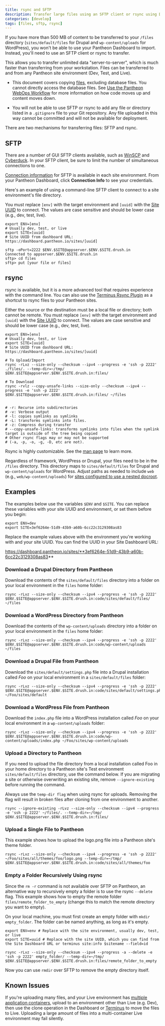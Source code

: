 ```yaml
---
title: rsync and SFTP
description: Transfer large files using an SFTP client or rsync using Drupal or WordPress for Pantheon.
categories: [develop]
tags: [files, sftp, rsync]
---
```

If you have more than 500 MB of content to be transferred to your `/files` directory (`sites/default/files` for Drupal and `wp-content/uploads` for WordPress), you won't be able to use your Pantheon Dashboard to import. Instead, you'll need to use an SFTP client or rsync to transfer.

This allows you to transfer unlimited data "server-to-server", which is much faster than transferring from your workstation. Files can be transferred to and from any Pantheon site environment (Dev, Test, and Live).

<Alert title="Notes" type="info">

 - This document covers copying [files](/files), excluding database files. You cannot directly access the database files. See [Use the Pantheon WebOps Workflow](/pantheon-workflow) for more information on how code moves up and content moves down.

 - You will not be able to use SFTP or rsync to add any file or directory listed in a `.gitignore` file to your Git repository. Any file uploaded in this way cannot be committed and will not be available for deployment.

</Alert>

There are two mechanisms for transferring files: SFTP and rsync.

<Partial file="auth.md" />

## SFTP

There are a number of GUI SFTP clients available, such as [WinSCP](https://winscp.net/eng/index.php) and [Cyberduck](https://cyberduck.io/). In your SFTP client, be sure to limit the number of simultaneous connections to one.

[Connection information](/sftp#sftp-connection-information) for SFTP is available in each site environment. From your Pantheon Dashboard, click **Connection Info** to see your credentials.

Here's an example of using a command-line SFTP client to connect to a site environment's file directory.

<Alert title="Note" type="info">

You must replace `[env]` with the target environment and `[uuid]` with the [Site UUID](/sites#site-uuid) to connect. The values are case sensitive and should be lower case (e.g., dev, test, live).

</Alert>

```bash{outputLines: 2,4-5,7-9}
export ENV=[env]
# Usually dev, test, or live
export SITE=[uuid]
# Site UUID from dashboard URL: https://dashboard.pantheon.io/sites/[uuid]

sftp -oPort=2222 $ENV.$SITE@appserver.$ENV.$SITE.drush.in
Connected to appserver.$ENV.$SITE.drush.in
sftp> cd files
sftp> put [your file or files]
```

## rsync

rsync is available, but it is a more advanced tool that requires experience with the command line. You can also use the [Terminus Rsync Plugin](https://github.com/pantheon-systems/terminus-rsync-plugin) as a shortcut to rsync files to your Pantheon sites.

<Alert title="Note" type="info">

Either the source or the destination must be a local file or directory; both cannot be remote. You must replace `[env]` with the target environment and `[uuid]` with the [Site UUID](/sites#site-uuid) to connect. The values are case sensitive and should be lower case (e.g., dev, test, live).

</Alert>

```bash{outputLines:2,4-6,8-9,11-20}
export ENV=[env]
# Usually dev, test, or live
export SITE=[uuid]
# Site UUID from dashboard URL: https://dashboard.pantheon.io/sites/[uuid]

# To Upload/Import
rsync -rLvz --size-only --checksum --ipv4 --progress -e 'ssh -p 2222' ./files/. --temp-dir=~/tmp/ $ENV.$SITE@appserver.$ENV.$SITE.drush.in:files/

# To Download
rsync -rvlz --copy-unsafe-links --size-only --checksum --ipv4 --progress -e 'ssh -p 2222' $ENV.$SITE@appserver.$ENV.$SITE.drush.in:files/ ~/files


# -r: Recurse into subdirectories
# -v: Verbose output
# -l: copies symlinks as symlinks
# -L: transforms symlinks into files.
# -z: Compress during transfer
# --copy-unsafe-links: transforms symlinks into files when the symlink target is outside of the tree being copied
# Other rsync flags may or may not be supported
# (-a, -p, -o, -g, -D, etc are not).
```

Rsync is highly customizable. See the [man page](https://linux.die.net/man/1/rsync) to learn more.

<Alert title="Note" type="info">

Regardless of framework, WordPress or Drupal, your files need to be in the `/files` directory. This directory maps to `sites/default/files` for Drupal and `wp-content/uploads` for WordPress. Adjust paths as needed to include `web` (e.g., `web/wp-content/uploads`) for [sites configured to use a nested docroot](/nested-docroot).

</Alert>

## Examples

<Alert title="Exports" type="export">

The examples below use the variables `$ENV` and `$SITE`. You can replace these variables with your site UUID and environment, or set them before you begin:

```bash{promptUser: user}
export ENV=dev
export SITE=3ef6264e-51d9-43b9-a60b-6cc22c3129308as83
```

Replace the example values above with the environment you're working with and your site UUID. You can find the UUID in your Site Dashboard URL:

https://dashboard.pantheon.io/sites/**3ef6264e-51d9-43b9-a60b-6cc22c3129308as83**

</Alert>

### Download a Drupal Directory from Pantheon

Download the contents of the `sites/default/files` directory into a folder on your local environment in the `files` home folder:

```bash{promptUser: user}
rsync -rLvz --size-only --checksum --ipv4 --progress -e 'ssh -p 2222' $ENV.$SITE@appserver.$ENV.$SITE.drush.in:code/sites/default/files/ ~/files
```

### Download a WordPress Directory from Pantheon

Download the contents of the `wp-content/uploads` directory into a folder on your local environment in the `files` home folder:

```bash{promptUser: user}
rsync -rLvz --size-only --checksum --ipv4 --progress -e 'ssh -p 2222' $ENV.$SITE@appserver.$ENV.$SITE.drush.in:code/wp-content/uploads ~/files
```

### Download a Drupal File from Pantheon

Download the `sites/default/settings.php` file into a Drupal installation called _Foo_ on your local environment in a  `sites/default/files` folder:

```bash{promptUser: user}
rsync -rLvz --size-only --checksum --ipv4 --progress -e 'ssh -p 2222' $ENV.$SITE@appserver.$ENV.$SITE.drush.in:code/sites/default/settings.php ~/Foo/sites/default
```

### Download a WordPress File from Pantheon

Download the `index.php` file into a WordPress installation called _Foo_ on your local environment in a `wp-content/uploads` folder:

```bash{promptUser: user}
rsync -rLvz --size-only --checksum --ipv4 --progress -e 'ssh -p 2222' $ENV.$SITE@appserver.$ENV.$SITE.drush.in:code/wp-content/uploads/index.php ~/Foo/sites/wp-content/uploads
```

### Upload a Directory to Pantheon

If you need to upload the file directory from a local installation called Foo in your home directory to a Pantheon site's Test environment `sites/default/files` directory, use the command below. If you are migrating a site or otherwise overwriting an existing site, remove `--ignore-existing` before running the command.

<Alert title="Warning" type="danger">

Always use the `temp-dir flag` when using rsync for uploads. Removing the flag will result in broken files after cloning from one environment to another.

</Alert>

```bash{promptUser: user}
rsync --ignore-existing -rLvz --size-only --checksum --ipv4 --progress -e 'ssh -p 2222' ~/files/. --temp-dir=~/tmp/ $ENV.$SITE@appserver.$ENV.$SITE.drush.in:files/
```

### Upload a Single File to Pantheon

This example shows how to upload the logo.png file into a Pantheon site's theme folder.

```bash{promptUser: user}
rsync -rLvz --size-only --checksum --ipv4 --progress -e 'ssh -p 2222' ~/Foo/sites/all/themes/foo/logo.png --temp-dir=~/tmp/ $ENV.$SITE@appserver.$ENV.$SITE.drush.in:code/sites/all/themes/foo
```

### Empty a Folder Recursively Using rsync

Since the `rm -r` command is not available over SFTP on Pantheon, an alternative way to recursively empty a folder is to use the rsync `--delete` flag. This example shows how to empty the remote folder `files/remote_folder_to_empty` (change this to match the remote directory you want to empty).

On your local machine, you must first create an empty folder with `mkdir empty_folder`. The folder can be named anything, as long as it's empty.

```bash{outputLines:3}
export ENV=env # Replace with the site environment, usually dev, test, or live
export SITE=uuid # Replace with the site UUID, which you can find from the Site Dashboard URL or terminus site:info $sitename --field=id

rsync -rLvz --size-only --checksum --ipv4 --progress -a --delete -e 'ssh -p 2222' empty_folder/ --temp-dir=~/tmp/ $ENV.$SITE@appserver.$ENV.$SITE.drush.in:files/remote_folder_to_empty
```

Now you can use `rmdir` over SFTP to remove the empty directory itself.

## Known Issues

If you're uploading many files, and your Live environment has [multiple application containers](/application-containers/#multiple-application-containers), upload to an environment other than Live (e.g. Dev), then use the clone operation in the Dashboard or [Terminus](/terminus) to move the files to Live. Uploading a large amount of files into a multi-container Live environment may fail silently.
